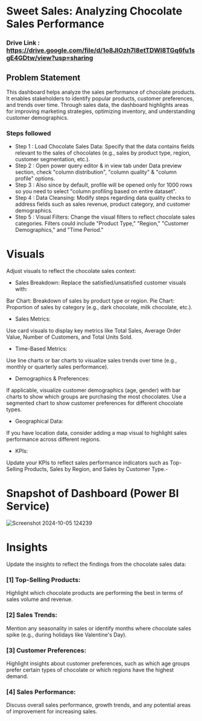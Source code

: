 # Sweet Sales: Analyzing Chocolate Sales Performance

### Drive Link : https://drive.google.com/file/d/1o8JlOzh7l8etTDWI8TGq6fu1sgE4GDtw/view?usp=sharing


## Problem Statement

This dashboard helps analyze the sales performance of chocolate products. It enables stakeholders to identify popular products, customer preferences, and trends over time. Through sales data, the dashboard highlights areas for improving marketing strategies, optimizing inventory, and understanding customer demographics.


### Steps followed 

- Step 1 : Load Chocolate Sales Data: Specify that the data contains fields relevant to the sales of chocolates (e.g., sales by product type, region, customer segmentation, etc.).
- Step 2 : Open power query editor & in view tab under Data preview section, check "column distribution", "column quality" & "column profile" options.
- Step 3 : Also since by default, profile will be opened only for 1000 rows so you need to select "column profiling based on entire dataset".
- Step 4 : Data Cleansing: Modify steps regarding data quality checks to address fields such as sales revenue, product category, and customer demographics.
- Step 5 : Visual Filters: Change the visual filters to reflect chocolate sales categories. Filters could include "Product Type," "Region," "Customer Demographics," and "Time Period."

# Visuals

Adjust visuals to reflect the chocolate sales context:

- Sales Breakdown: Replace the satisfied/unsatisfied customer visuals with:

Bar Chart: Breakdown of sales by product type or region.
Pie Chart: Proportion of sales by category (e.g., dark chocolate, milk chocolate, etc.).
- Sales Metrics:

Use card visuals to display key metrics like Total Sales, Average Order Value, Number of Customers, and Total Units Sold.
- Time-Based Metrics:

Use line charts or bar charts to visualize sales trends over time (e.g., monthly or quarterly sales performance).
- Demographics & Preferences:

If applicable, visualize customer demographics (age, gender) with bar charts to show which groups are purchasing the most chocolates.
Use a segmented chart to show customer preferences for different chocolate types.
- Geographical Data:

If you have location data, consider adding a map visual to highlight sales performance across different regions.
- KPIs:

Update your KPIs to reflect sales performance indicators such as Top-Selling Products, Sales by Region, and Sales by Customer Type.-


# Snapshot of Dashboard (Power BI Service)

![Screenshot 2024-10-05 124239](https://github.com/user-attachments/assets/8acff7c1-25c1-4973-9dfe-0a3182b2e4c1)


# Insights

Update the insights to reflect the findings from the chocolate sales data:

### [1] Top-Selling Products:

Highlight which chocolate products are performing the best in terms of sales volume and revenue.
           
### [2] Sales Trends:

Mention any seasonality in sales or identify months where chocolate sales spike (e.g., during holidays like Valentine's Day).
  
### [3] Customer Preferences:
  
Highlight insights about customer preferences, such as which age groups prefer certain types of chocolate or which regions have the highest demand.

 ### [4] Sales Performance:

Discuss overall sales performance, growth trends, and any potential areas of improvement for increasing sales.

 
